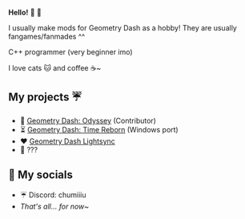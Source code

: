 **Hello!** 🌸 👋

I usually make mods for Geometry Dash as a hobby! They are usually fangames/fanmades ^^

C++ programmer (very beginner imo)

I love cats 🐱 and coffee ☕~

## My projects ☔
* 🌈 [Geometry Dash: Odyssey](https://github.com/Chumiu/GeometryDash-Odyssey) (Contributor)
* ⏳ [Geometry Dash: Time Reborn](https://github.com/Chumiu/GeometryDash-TimeReborn) (Windows port)
* ♥️ [Geometry Dash Lightsync](https://github.com/GeometryDash-Lightsync)
* 💫 ???

## 🍡 My socials
* ☔ Discord: chumiiiu
* *That's all... for now~*

<!--
**Chumiu/chumiu** is a ✨ _special_ ✨ repository because its `README.md` (this file) appears on your GitHub profile.

Here are some ideas to get you started:

- 🔭 I’m currently working on ...
- 🌱 I’m currently learning ...
- 👯 I’m looking to collaborate on ...
- 🤔 I’m looking for help with ...
- 💬 Ask me about ...
- 📫 How to reach me: ...
- 😄 Pronouns: ...
- ⚡ Fun fact: ...
-->
